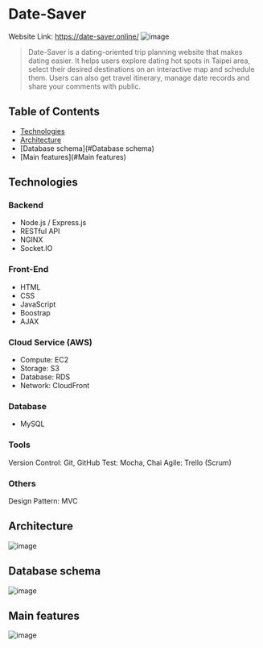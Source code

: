 # Date-Saver
Website Link: https://date-saver.online/
![image](https://s3-ap-northeast-1.amazonaws.com/stylisherin.site/date-saver/readme/index-static.PNG)
> Date-Saver is a dating-oriented trip planning website that makes dating easier.
> It helps users explore dating hot spots in Taipei area, select their desired destinations on an interactive map and schedule them.
> Users can also get travel itinerary, manage date records and share your comments with public.


## Table of Contents
* [Technologies](#Technologies)
* [Architecture](#Architecture)
* [Database schema](#Database schema)
* [Main features](#Main features)

## Technologies
### Backend
* Node.js / Express.js
* RESTful API
* NGINX
* Socket.IO
### Front-End
* HTML
* CSS
* JavaScript
* Boostrap
* AJAX
### Cloud Service (AWS)
* Compute: EC2
* Storage: S3
* Database: RDS
* Network: CloudFront
### Database
* MySQL
### Tools
Version Control: Git, GitHub
Test: Mocha, Chai
Agile: Trello (Scrum)
### Others
Design Pattern: MVC

## Architecture
![image](https://s3-ap-northeast-1.amazonaws.com/stylisherin.site/date-saver/readme/workflow.png)

## Database schema
![image](https://s3-ap-northeast-1.amazonaws.com/stylisherin.site/date-saver/readme/structure.PNG)

## Main features
![image](https://s3-ap-northeast-1.amazonaws.com/stylisherin.site/date-saver/readme/v2.5.gif)

